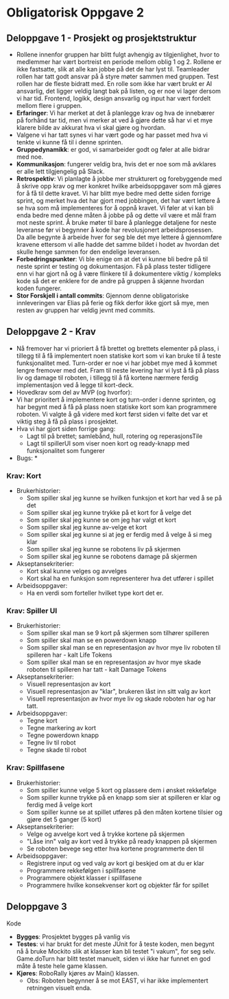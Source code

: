 # Obligatorisk Oppgave 2

## Deloppgave 1 - Prosjekt og prosjektstruktur
*   Rollene innenfor gruppen har blitt fulgt avhengig av tilgjenlighet, hvor to medlemmer har vært bortreist en periode mellom oblig 1 og 2. Rollene er ikke fastsatte,
slik at alle kan jobbe på det de har lyst til. Teamleader rollen har tatt godt ansvar på å styre møter sammen med gruppen. Test rollen har de fleste bidratt med. En rolle som
ikke har vært brukt er AI ansvarlig, det ligger veldig langt bak på listen, og er noe vi lager dersom vi har tid. Frontend, logikk, design ansvarlig og input har vært fordelt 
mellom flere i gruppen. 
*   **Erfaringer**: Vi har merket at det å planlegge krav og hva de innebærer på forhånd tar tid, men vi merker at ved å 
gjøre dette så har vi et mye klarere bilde av akkurat hva vi skal gjøre og hvordan.
*   Valgene vi har tatt synes vi har vært gode og har passet med hva vi tenkte vi kunne få til i denne sprinten.
*   **Gruppedynamikk**: er god, vi samarbeider godt og føler at alle bidrar med noe.
*   **Kommunikasjon**: fungerer veldig bra, hvis det er noe som må avklares er alle lett tilgjengelig på Slack.
*   **Retrospektiv**: Vi planlagte å jobbe mer strukturert og forebyggende med å skrive opp krav og mer konkret hvilke arbeidsoppgaver som
må gjøres for å få til dette kravet. Vi har blitt mye bedre med dette siden forrige sprint, og merket hva det har gjort
med jobbingen, det har vært lettere å se hva som må implementeres for å oppnå kravet. Vi føler at vi kan bli enda bedre
med denne måten å jobbe på og dette vil være et mål fram mot neste sprint.
Å bruke møter til bare å planlegge detaljene for neste leveranse før vi begynner å kode har revolusjonert arbeidsprosessen.
Da alle begynte å arbeide hver for seg ble det mye lettere å gjennomføre kravene ettersom vi alle hadde det samme bildet
 i hodet av hvordan det skulle henge sammen for den endelige leveransen.
*   **Forbedringspunkter**: Vi ble enige om at det vi kunne bli bedre på til neste sprint er testing og dokumentasjon. 
Få på plass tester tidligere enn vi har gjort nå og å være flinkere til å dokumentere viktig / kompleks kode så det er 
enklere for de andre på gruppen å skjønne hvordan koden fungerer.
*   **Stor Forskjell i antall commits**: Gjennom denne obligatoriske innleveringen var Elias på ferie og fikk derfor
ikke gjort så mye, men resten av gruppen har veldig jevnt med commits.

## Deloppgave 2 - Krav
*   Nå fremover har vi prioriert å få brettet og brettets elementer på plass, i tillegg til å få implementert noen
statiske kort som vi kan bruke til å teste funksjonalitet med. Turn-order er noe vi har jobbet mye med å kommet lengre fremover med det. 
Fram til neste levering har vi lyst å få på plass liv og 
damage til roboten, i tillegg til å få kortene nærmere ferdig implementasjon ved å legge til kort-deck.
* Hovedkrav som del av MVP (og hvorfor): 
*   Vi har prioritert å implementere kort og turn-order i denne sprinten, og har begynt med å få på plass noen statiske kort som kan
programmere roboten. Vi valgte å gå videre med kort først siden vi følte det var et viktig steg å få på plass i prosjektet.
* Hva vi har gjort siden forrige gang:
    *   Lagt til på brettet; samlebånd, hull, rotering og reperasjonsTile
    *   Lagt til spillerUI som viser noen kort og ready-knapp med funksjonalitet som fungerer
*   Bugs:
    *   

### Krav: Kort
*   Brukerhistorier:
    *   Som spiller skal jeg kunne se hvilken funksjon et kort har ved å se på det
    *   Som spiller skal jeg kunne trykke på et kort for å velge det
    *   Som spiller skal jeg kunne se om jeg har valgt et kort
    *   Som spiller skal jeg kunne av-velge et kort
    *   Som spiller skal jeg kunne si at jeg er ferdig med å velge å si meg klar
    *   Som spiller skal jeg kunne se robotens liv på skjermen
    *   Som spiller skal jeg kunne se robotens damage på skjermen
*   Akseptansekriterier:
    *   Kort skal kunne velges og avvelges
    *   Kort skal ha en funksjon som representerer hva det utfører i spillet
*   Arbeidsoppgaver:
    *   Ha en verdi som forteller hvilket type kort det er.

### Krav: Spiller UI
*   Brukerhistorier:
    *   Som spiller skal man se 9 kort på skjermen som tilhører spilleren
    *   Som spiller skal man se en powerdown knapp
    *   Som spiller skal man se en representasjon av hvor mye liv roboten til spilleren har - kalt Life Tokens
    *   Som spiller skal man se en representasjon av hvor mye skade roboten til spilleren har tatt - kalt Damage Tokens
*   Akseptansekriterier:
    *   Visuell representasjon av kort 
    *   Visuell representasjon av "klar", brukeren låst inn sitt valg av kort
    *   Visuell representasjon av  hvor mye liv og skade roboten har og har tatt.
*   Arbeidsoppgaver:
    *   Tegne kort
    *   Tegne markering av kort
    *   Tegne powerdown knapp 
    *   Tegne liv til robot
    *   Tegne skade til robot

### Krav: Spillfasene
*   Brukerhistorier:
    *   Som spiller kunne velge 5 kort og plassere dem i ønsket rekkefølge
    *   Som spiller kunne trykke på en knapp som sier at spilleren er klar og ferdig med å velge kort
    *   Som spiller kunne se at spillet utføres på den måten kortene tilsier og gjøre det 5 ganger (5 kort)
*   Akseptansekriterier:
    *   Velge og avvelge kort ved å trykke kortene på skjermen
    *   "Låse inn" valg av kort ved å trykke på ready knappen på skjermen
    *    Se roboten bevege seg etter hva kortene programmerte den til
*   Arbeidsoppgaver:
    *   Registrere input og ved valg av kort gi beskjed om at du er klar
    *   Programmere rekkefølgen i spillfasene
    *   Programmere objekt klasser i spillfasene
    *   Programmere hvilke konsekvenser kort og objekter får for spillet

## Deloppgave 3
Kode
*   **Bygges**: Prosjektet bygges på vanlig vis
*   **Testes**: vi har brukt for det meste JUnit for å teste koden, men begynt nå å bruke Mockito slik at klasser kan bli 
testet "i vakum", for seg selv. Game.doTurn har blitt testet manuelt, siden vi ikke har funnet en god måte å teste hele 
game klassen.
*   **Kjøres**: RoboRally kjøres av Main() klassen.
    *   Obs: Roboten begynner å se mot EAST, vi har ikke implementert retningen visuelt enda.